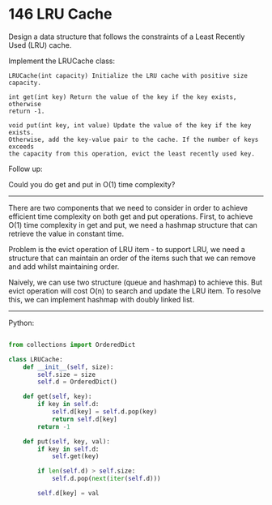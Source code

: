 # 146 LRU Cache

Design a data structure that follows the constraints of a Least Recently Used
(LRU) cache.

Implement the LRUCache class:

```
LRUCache(int capacity) Initialize the LRU cache with positive size capacity.

int get(int key) Return the value of the key if the key exists, otherwise
return -1.

void put(int key, int value) Update the value of the key if the key exists.
Otherwise, add the key-value pair to the cache. If the number of keys exceeds
the capacity from this operation, evict the least recently used key.
```

Follow up:

Could you do get and put in O(1) time complexity?

---

There are two components that we need to consider in order to achieve efficient
time complexity on both get and put operations. First, to achieve O(1) time
complexity in get and put, we need a hashmap structure that can retrieve the
value in constant time.

Problem is the evict operation of LRU item - to support LRU, we need
a structure that can maintain an order of the items such that we can remove and
add whilst maintaining order.

Naively, we can use two structure (queue and hashmap) to achieve this. But
evict operation will cost O(n) to search and update the LRU item. To resolve
this, we can implement hashmap with doubly linked list.

---

Python:

```python

from collections import OrderedDict

class LRUCache:
    def __init__(self, size):
        self.size = size
        self.d = OrderedDict()

    def get(self, key):
        if key in self.d:
            self.d[key] = self.d.pop(key)
            return self.d[key]
        return -1

    def put(self, key, val):
        if key in self.d:
            self.get(key)

        if len(self.d) > self.size:
            self.d.pop(next(iter(self.d)))

        self.d[key] = val
```
